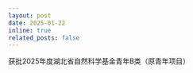 ```yaml
---
layout: post
date: 2025-01-22
inline: true
related_posts: false
---
```


获批2025年度湖北省自然科学基金青年B类（原青年项目）